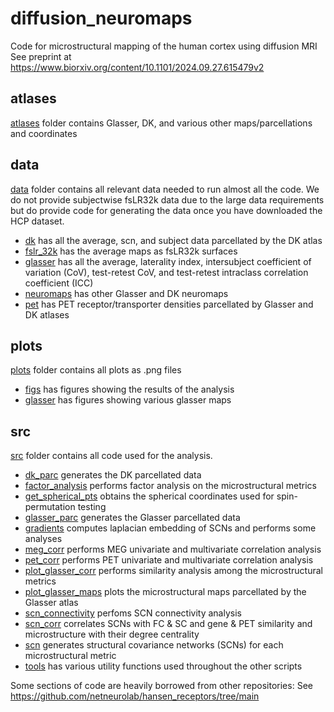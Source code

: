 # diffusion_neuromaps
Code for microstructural mapping of the human cortex using diffusion MRI
See preprint at https://www.biorxiv.org/content/10.1101/2024.09.27.615479v2

## atlases
[atlases](atlases/) folder contains Glasser, DK, and various other maps/parcellations and coordinates

## data
[data](data/) folder contains all relevant data needed to run almost all the code. We do not provide subjectwise fsLR32k data due to the large data requirements but do provide code for generating the data once you have downloaded the HCP dataset.
- [dk](data/dk/) has all the average, scn, and subject data parcellated by the DK atlas
- [fslr_32k](data/fslr_32k/) has the average maps as fsLR32k surfaces
- [glasser](data/glasser/) has all the average, laterality index, intersubject coefficient of variation (CoV), test-retest CoV, and test-retest intraclass correlation coefficient (ICC)
- [neuromaps](data/neuromaps/) has other Glasser and DK neuromaps
- [pet](data/pet) has PET receptor/transporter densities parcellated by Glasser and DK atlases

## plots
[plots](plots) folder contains all plots as .png files
- [figs](plots/figs/) has figures showing the results of the analysis
- [glasser](plots/glasser/) has figures showing various glasser maps

## src
[src](src) folder contains all code used for the analysis.
- [dk_parc](src/dk_parc.py) generates the DK parcellated data
- [factor_analysis](src/factor_analysis.py) performs factor analysis on the microstructural metrics
- [get_spherical_pts](src/get_spherical_pts.py) obtains the spherical coordinates used for spin-permutation testing
- [glasser_parc](src/glasser_parc.py) generates the Glasser parcellated data
- [gradients](src/gradients.py) computes laplacian embedding of SCNs and performs some analyses
- [meg_corr](src/meg_corr.py) performs MEG univariate and multivariate correlation analysis
- [pet_corr](src/pet_corr.py) performs PET univariate and multivariate correlation analysis
- [plot_glasser_corr](src/plot_glasser_corr.py) performs similarity analysis among the microstructural metrics
- [plot_glasser_maps](src/plot_glasser_maps.py) plots the microstructural maps parcellated by the Glasser atlas
- [scn_connectivity](src/scn_connectivity.py) perfoms SCN connectivity analysis
- [scn_corr](src/scn_corr.py) correlates SCNs with FC & SC and gene & PET similarity and microstructure with their degree centrality
- [scn](src/scn.py) generates structural covariance networks (SCNs) for each microstructural metric
- [tools](src/tools.py) has various utility functions used throughout the other scripts

Some sections of code are heavily borrowed from other repositories:
See https://github.com/netneurolab/hansen_receptors/tree/main
